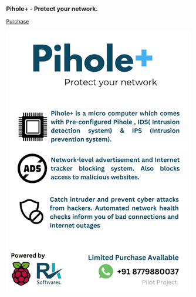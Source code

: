 ### Pihole+ - Protect your network.

[Purchase](https://wa.me/message/44OBR2ND4KVQI1)

<img src="https://github.com/1ramkrishnan/1Ramkrishnan.github.io/raw/master/images/PiHole%2B.png">



